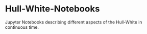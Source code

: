 # Hull-White-Notebooks
Jupyter Notebooks describing different aspects of the Hull-White in continuous time. 
